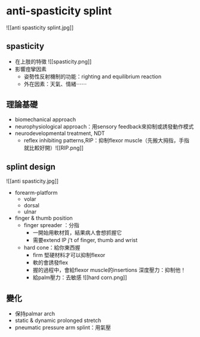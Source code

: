 # anti-spasticity splint
![[anti spasticity splint.jpg]]
## spasticity
-   在上肢的特徵 
![[spasticity.png]]
-   影響痙攣因素    
	-   姿勢性反射機制的功能：righting and equilibrium reaction    
	-   外在因素：天氣、情緒⋯⋯    
## 理論基礎    
-   biomechanical approach    
-   neurophysiological approach：用sensory feedback來抑制或誘發動作模式    
-   neurodevelopmental treatment, NDT
	-   reflex inhibiting patterns,RIP：抑制flexor muscle（先搬大拇指，手指就比較好開）![[RIP.png]]
##   splint design
![[anti spasticity.jpg]]
-   forearm-platform    
	-   volar
	-   dorsal    
	-   ulnar    
-   finger & thumb position    
	-   finger spreader ：分指    
		-   一開始用軟材質，結果病人會想抓握它    
		-   需要extend IP j't of finger, thumb and wrist    
	-   hard cone：給你東西握    
		-   firm 堅硬材料才可以抑制flexor    
		-   軟的會誘發flex    
		-   握的過程中，會給flexor muscle的insertions 深度壓力：抑制他！
		-   給palm壓力：去敏感 ![[hard corn.png]]
##   變化
-   保持palmar arch
-   static & dynamic prolonged stretch
-   pneumatic pressure arm splint：用氣壓